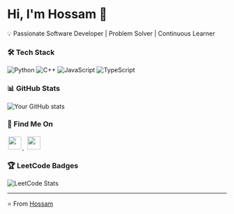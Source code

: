 # Hi, I'm Hossam 👋

💡 Passionate Software Developer | Problem Solver | Continuous Learner

### 🛠️ Tech Stack

![Python](https://img.shields.io/badge/-Python-3776AB?style=flat&logo=python&logoColor=white)
![C++](https://img.shields.io/badge/-C++-00599C?style=flat&logo=c%2B%2B&logoColor=white)
![JavaScript](https://img.shields.io/badge/-JavaScript-F7DF1E?style=flat&logo=javascript&logoColor=black)
![TypeScript](https://img.shields.io/badge/-TypeScript-3178C6?style=flat&logo=typescript&logoColor=white)

### 📊 GitHub Stats

![Your GitHub stats](https://github-readme-stats.vercel.app/api?username=hossamq1q&show_icons=true&theme=radical)

### 🔗 Find Me On

<a href="https://leetcode.com/hossamq1q/" target="_blank">
  <img src="https://upload.wikimedia.org/wikipedia/commons/1/19/LeetCode_logo_black.png" width="30" style="background:white;padding:2px;border-radius:4px"/>
</a> &nbsp;
<a href="https://www.linkedin.com/in/hossam-ahmed-5131ba31a/" target="_blank">
  <img src="https://cdn.jsdelivr.net/gh/devicons/devicon/icons/linkedin/linkedin-original.svg" width="30" />
</a>

### 🏆 LeetCode Badges

![LeetCode Stats](https://leetcard.jacoblin.cool/hossamq1q?theme=dark&font=Karma)

---

⭐ From [Hossam](https://github.com/hossamq1q)
